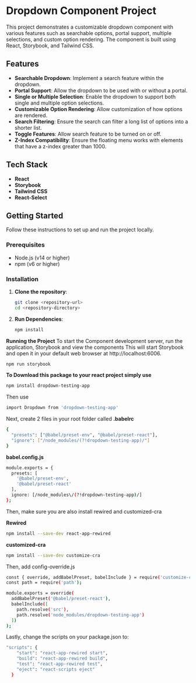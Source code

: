 # Dropdown Component Project

This project demonstrates a customizable dropdown component with various features such as searchable options, portal support, multiple selections, and custom option rendering. The component is built using React, Storybook, and Tailwind CSS.

## Features

- **Searchable Dropdown**: Implement a search feature within the dropdown.
- **Portal Support**: Allow the dropdown to be used with or without a portal.
- **Single or Multiple Selection**: Enable the dropdown to support both single and multiple option selections.
- **Customizable Option Rendering**: Allow customization of how options are rendered.
- **Search Filtering**: Ensure the search can filter a long list of options into a shorter list.
- **Toggle Features**: Allow search feature to be turned on or off.
- **Z-Index Compatibility**: Ensure the floating menu works with elements that have a z-index greater than 1000.

## Tech Stack

- **React**
- **Storybook**
- **Tailwind CSS**
- **React-Select**

## Getting Started

Follow these instructions to set up and run the project locally.

### Prerequisites

- Node.js (v14 or higher)
- npm (v6 or higher)

### Installation

1. **Clone the repository**:
   ```bash
   git clone <repository-url>
   cd <repository-directory>

2. **Run Dependencies**:
   ```bash
   npm install

**Running the Project**
To start the Component development server, run the application, Storybook and view the components
This will start Storybook and open it in your default web browser at http://localhost:6006.

```bash
npm run storybook
```

**To Download this package to your react project simply use**
```bash
npm install dropdown-testing-app
```

Then use 
```bash
import Dropdown from 'dropdown-testing-app'
```

Next, create 2 files in your root folder called 
**.babelrc**
```bash
{
  "presets": ["@babel/preset-env", "@babel/preset-react"],
  "ignore": ["/node_modules/(?!dropdown-testing-app)/"]
}
```

**babel.config.js**
```bash
module.exports = {
  presets: [
    '@babel/preset-env',
    '@babel/preset-react'
  ],
  ignore: [/node_modules\/(?!dropdown-testing-app)/]
};
```

Then, make sure you are also install rewired and customized-cra

**Rewired**
```bash
npm install --save-dev react-app-rewired
```

**customized-cra**
```bash
npm install --save-dev customize-cra
```

Then, add config-override.js
```bash
const { override, addBabelPreset, babelInclude } = require('customize-cra');
const path = require('path');

module.exports = override(
  addBabelPreset('@babel/preset-react'),
  babelInclude([
    path.resolve('src'),
    path.resolve('node_modules/dropdown-testing-app')
  ])
);
```

Lastly, change the scripts on your package.json to:
```bash
"scripts": {
    "start": "react-app-rewired start",
    "build": "react-app-rewired build",
    "test": "react-app-rewired test",
    "eject": "react-scripts eject"
  }
```
